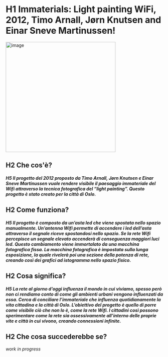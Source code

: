 # H1 **Immaterials: Light painting WiFi, 2012, Timo Arnall, Jørn Knutsen and Einar Sneve Martinussen!**

<img width="350" alt="image" src="https://user-images.githubusercontent.com/101251566/164230806-874abe1e-0c9c-41d5-a3b4-cebd0ae699be.png">

## H2 **Che cos'è?**

##### H5 Il progetto del 2012 proposto da Timo Arnall, Jørn Knutsen e Einar Sneve Martinussen vuole rendere visibile il paesaggio immateriale del Wifi attraverso la tecnica fotografica del “light painting”. Questo progetto è stato creato per la città di Oslo.

## H2 **Come funziona?**

##### H5 Il progetto è composto da un’asta led che viene spostata nello spazio manualmente. Un’antenna Wifi permette di accendere i led dell’asta attraverso il segnale riceve spostandosi nello spazio. Se la rete Wifi percepisce un segnale elevato accenderà di conseguenza maggiori luci led. Questo cambiamento viene immortalato da una macchina fotografica fissa. La macchina fotografica è impostata sulla lunga esposizione, la quale rivelerà poi una sezione della potenza di rete, creando così dei grafici ad istogramma nello spazio fisico.

## H2 **Cosa significa?**

##### H5 La rete al giorno d’oggi influenza il mondo in cui viviamo, spesso però non ci rendiamo conto di come gli ambienti urbani vengono influenzati da essa. Cerca di conciliare l’immateriale che influenza quotidianamente la vita cittadina e la città di Oslo. L’obiettivo del progetto è quello di porre come visibile ciò che non lo è, come la rete Wifi. I cittadini così possono sperimentare come la rete sia ossessivamente all’interno delle proprie vite e città in cui vivono, creando connessioni infinite.

## H2 **Che cosa succederebbe se?**


_work in progress_
